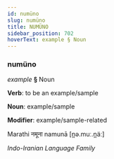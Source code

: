 ```yaml
---
id: numüno
slug: numüno
title: NUMÜNO
sidebar_position: 702
hoverText: example § Noun
---
```


### numüno

*example* **§** Noun

**Verb**: to be an example/sample

**Noun**: example/sample

**Modifier**: example/sample-related

Marathi नमूना namunā [n̪ə.muː.n̪äː]

*Indo-Iranian Language Family*